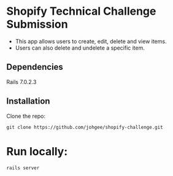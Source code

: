 # Shopify Technical Challenge Submission

- This app allows users to create, edit, delete and view items.
- Users can also delete and undelete a specific item.

## Dependencies

Rails 7.0.2.3

## Installation

Clone the repo:

```
git clone https://github.com/johgee/shopify-challenge.git
```

# Run locally:

`rails server`
